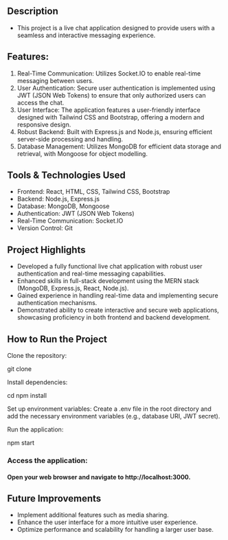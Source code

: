 ## Description
- This project is a live chat application designed to provide users with a seamless and interactive messaging experience.

## Features:
1. Real-Time Communication: Utilizes Socket.IO to enable real-time messaging between users.
2. User Authentication: Secure user authentication is implemented using JWT (JSON Web Tokens) to ensure that only authorized users can access the chat.
3. User Interface: The application features a user-friendly interface designed with Tailwind CSS and Bootstrap, offering a modern and responsive design.
4. Robust Backend: Built with Express.js and Node.js, ensuring efficient server-side processing and handling.
5. Database Management: Utilizes MongoDB for efficient data storage and retrieval, with Mongoose for object modelling.
## Tools & Technologies Used
- Frontend: React, HTML, CSS, Tailwind CSS, Bootstrap
- Backend: Node.js, Express.js
- Database: MongoDB, Mongoose
- Authentication: JWT (JSON Web Tokens)
- Real-Time Communication: Socket.IO
- Version Control: Git
## Project Highlights
- Developed a fully functional live chat application with robust user authentication and real-time messaging capabilities.
- Enhanced skills in full-stack development using the MERN stack (MongoDB, Express.js, React, Node.js).
- Gained experience in handling real-time data and implementing secure authentication mechanisms.
- Demonstrated ability to create interactive and secure web applications, showcasing proficiency in both frontend and backend development.
## How to Run the Project

Clone the repository:

git clone <repository-url>


Install dependencies:

cd <project-directory>
npm install


Set up environment variables: Create a .env file in the root directory and add the necessary environment variables (e.g., database URI, JWT secret).

Run the application:

npm start

### Access the application:
#### Open your web browser and navigate to http://localhost:3000.

## Future Improvements
- Implement additional features such as media sharing.
- Enhance the user interface for a more intuitive user experience.
- Optimize performance and scalability for handling a larger user base.
